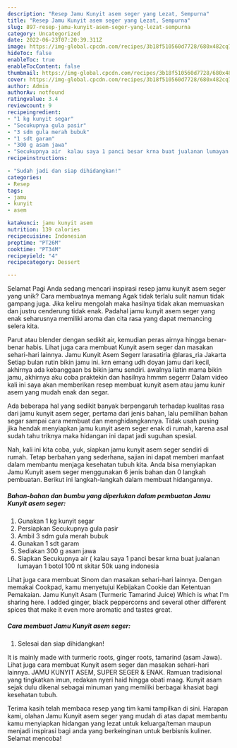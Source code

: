 ```yaml
---
description: "Resep Jamu Kunyit asem seger yang Lezat, Sempurna"
title: "Resep Jamu Kunyit asem seger yang Lezat, Sempurna"
slug: 897-resep-jamu-kunyit-asem-seger-yang-lezat-sempurna
category: Uncategorized
date: 2022-06-23T07:20:39.311Z
image: https://img-global.cpcdn.com/recipes/3b18f510560d7728/680x482cq70/jamu-kunyit-asem-seger-foto-resep-utama.jpg
hideToc: false
enableToc: true
enableTocContent: false
thumbnail: https://img-global.cpcdn.com/recipes/3b18f510560d7728/680x482cq70/jamu-kunyit-asem-seger-foto-resep-utama.jpg
cover: https://img-global.cpcdn.com/recipes/3b18f510560d7728/680x482cq70/jamu-kunyit-asem-seger-foto-resep-utama.jpg
author: Admin
authorAv: notfound
ratingvalue: 3.4
reviewcount: 9
recipeingredient:
- "1 kg kunyit segar"
- "Secukupnya gula pasir"
- "3 sdm gula merah bubuk"
- "1 sdt garam"
- "300 g asam jawa"
- "Secukupnya air  kalau saya 1 panci besar krna buat jualanan lumayan 1 botol 100 nt skitar 50k uang indonesia"
recipeinstructions:

- "Sudah jadi dan siap dihidangkan!"
categories:
- Resep
tags:
- jamu
- kunyit
- asem

katakunci: jamu kunyit asem 
nutrition: 139 calories
recipecuisine: Indonesian
preptime: "PT26M"
cooktime: "PT34M"
recipeyield: "4"
recipecategory: Dessert

---
```



Selamat Pagi Anda sedang mencari inspirasi resep jamu kunyit asem seger yang unik? Cara membuatnya memang Agak tidak terlalu sulit namun tidak gampang juga. Jika keliru mengolah maka hasilnya tidak akan memuaskan dan justru cenderung tidak enak. Padahal jamu kunyit asem seger yang enak seharusnya memiliki aroma dan cita rasa yang dapat memancing selera kita.


Parut atau blender dengan sedikit air, kemudian peras airnya hingga benar-benar habis. Lihat juga cara membuat Kunyit asem seger dan masakan sehari-hari lainnya. Jamu Kunyit Asem Segerr larasatiria @laras_ria Jakarta Setiap bulan rutin bikin jamu ini. krn emang udh doyan jamu dari kecil, akhirnya ada kebanggaan bs bikin jamu sendiri. awalnya liatin mama bikin jamu, akhirnya aku coba praktekin dan hasilnya hmmm segerrr Dalam video kali ini saya akan memberikan resep membuat kunyit asem atau jamu kunir asem yang mudah enak dan segar.

Ada beberapa hal yang sedikit banyak berpengaruh terhadap kualitas rasa dari jamu kunyit asem seger, pertama dari jenis bahan, lalu pemilihan bahan segar sampai cara membuat dan menghidangkannya. Tidak usah pusing jika hendak menyiapkan jamu kunyit asem seger enak di rumah, karena asal sudah tahu triknya maka hidangan ini dapat jadi suguhan spesial.


Nah, kali ini kita coba, yuk, siapkan jamu kunyit asem seger sendiri di rumah. Tetap berbahan yang sederhana, sajian ini dapat memberi manfaat dalam membantu menjaga kesehatan tubuh kita. Anda bisa menyiapkan Jamu Kunyit asem seger menggunakan 6 jenis bahan dan 0 langkah pembuatan. Berikut ini langkah-langkah dalam membuat hidangannya.

<!--inarticleads1-->

##### Bahan-bahan dan bumbu yang diperlukan dalam pembuatan Jamu Kunyit asem seger:

1. Gunakan 1 kg kunyit segar
1. Persiapkan Secukupnya gula pasir
1. Ambil 3 sdm gula merah bubuk
1. Gunakan 1 sdt garam
1. Sediakan 300 g asam jawa
1. Siapkan Secukupnya air ( kalau saya 1 panci besar krna buat jualanan lumayan 1 botol 100 nt skitar 50k uang indonesia


Lihat juga cara membuat Sinom dan masakan sehari-hari lainnya. Dengan memakai Cookpad, kamu menyetujui Kebijakan Cookie dan Ketentuan Pemakaian. Jamu Kunyit Asam (Turmeric Tamarind Juice) Which is what I&#39;m sharing here. I added ginger, black peppercorns and several other different spices that make it even more aromatic and tastes great. 

<!--inarticleads2-->

##### Cara membuat Jamu Kunyit asem seger:


1. Selesai dan siap dihidangkan!

It is mainly made with turmeric roots, ginger roots, tamarind (asam Jawa). Lihat juga cara membuat Kunyit asem seger dan masakan sehari-hari lainnya. JAMU KUNYIT ASEM, SUPER SEGER &amp; ENAK. Ramuan tradisional yang tingkatkan imun, redakan nyeri haid hingga obati maag. Kunyit asam sejak dulu dikenal sebagai minuman yang memiliki berbagai khasiat bagi kesehatan tubuh. 

Terima kasih telah membaca resep yang tim kami tampilkan di sini. Harapan kami, olahan Jamu Kunyit asem seger yang mudah di atas dapat membantu kamu menyiapkan hidangan yang lezat untuk keluarga/teman maupun menjadi inspirasi bagi anda yang berkeinginan untuk berbisnis kuliner. Selamat mencoba!
